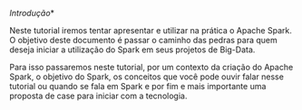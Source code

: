 *Introdução**

Neste tutorial iremos tentar apresentar e utilizar na prática o Apache Spark. O objetivo deste documento é passar o caminho das pedras para quem deseja iniciar a utilização do Spark em seus projetos de Big-Data.

Para isso passaremos neste tutorial, por um contexto da criação do Apache Spark, o objetivo do Spark, os conceitos que você pode ouvir falar nesse tutorial ou quando se fala em Spark e por fim e mais importante uma proposta de case para iniciar com a tecnologia.
